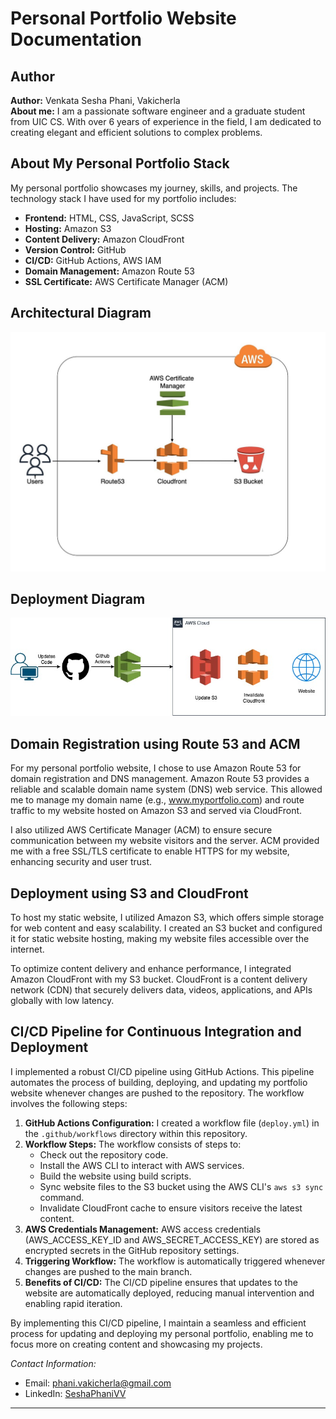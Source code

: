 # Personal Portfolio Website Documentation

## Author
**Author:** Venkata Sesha Phani, Vakicherla  
**About me:** I am a passionate software engineer and a graduate student from UIC CS. With over 6 years of experience in the field, I am dedicated to creating elegant and efficient solutions to complex problems.

## About My Personal Portfolio Stack
My personal portfolio showcases my journey, skills, and projects. The technology stack I have used for my portfolio includes:

- **Frontend:** HTML, CSS, JavaScript, SCSS
- **Hosting:** Amazon S3
- **Content Delivery:** Amazon CloudFront
- **Version Control:** GitHub
- **CI/CD:** GitHub Actions, AWS IAM
- **Domain Management:** Amazon Route 53
- **SSL Certificate:** AWS Certificate Manager (ACM)

## Architectural Diagram
![Alt text](assets/png/ArchitectureDiagram.jpeg)
## Deployment Diagram
![Deployment](Deployment.jpg)

## Domain Registration using Route 53 and ACM
For my personal portfolio website, I chose to use Amazon Route 53 for domain registration and DNS management. Amazon Route 53 provides a reliable and scalable domain name system (DNS) web service. This allowed me to manage my domain name (e.g., www.myportfolio.com) and route traffic to my website hosted on Amazon S3 and served via CloudFront.

I also utilized AWS Certificate Manager (ACM) to ensure secure communication between my website visitors and the server. ACM provided me with a free SSL/TLS certificate to enable HTTPS for my website, enhancing security and user trust.

## Deployment using S3 and CloudFront
To host my static website, I utilized Amazon S3, which offers simple storage for web content and easy scalability. I created an S3 bucket and configured it for static website hosting, making my website files accessible over the internet.

To optimize content delivery and enhance performance, I integrated Amazon CloudFront with my S3 bucket. CloudFront is a content delivery network (CDN) that securely delivers data, videos, applications, and APIs globally with low latency.

## CI/CD Pipeline for Continuous Integration and Deployment
I implemented a robust CI/CD pipeline using GitHub Actions. This pipeline automates the process of building, deploying, and updating my portfolio website whenever changes are pushed to the repository. The workflow involves the following steps:

1. **GitHub Actions Configuration:** I created a workflow file (`deploy.yml`) in the `.github/workflows` directory within this repository.
2. **Workflow Steps:** The workflow consists of steps to:
   - Check out the repository code.
   - Install the AWS CLI to interact with AWS services.
   - Build the website using build scripts.
   - Sync website files to the S3 bucket using the AWS CLI's `aws s3 sync` command.
   - Invalidate CloudFront cache to ensure visitors receive the latest content.
3. **AWS Credentials Management:** AWS access credentials (AWS_ACCESS_KEY_ID and AWS_SECRET_ACCESS_KEY) are stored as encrypted secrets in the GitHub repository settings.
4. **Triggering Workflow:** The workflow is automatically triggered whenever changes are pushed to the main branch.
5. **Benefits of CI/CD:** The CI/CD pipeline ensures that updates to the website are automatically deployed, reducing manual intervention and enabling rapid iteration.

By implementing this CI/CD pipeline, I maintain a seamless and efficient process for updating and deploying my personal portfolio, enabling me to focus more on creating content and showcasing my projects.

*Contact Information:*
- Email: [phani.vakicherla@gmail.com](mailto:phani.vakicherla@gmail.com)
- LinkedIn: [SeshaPhaniVV](https://www.linkedin.com/in/phani-vvs-465271137/)

---
